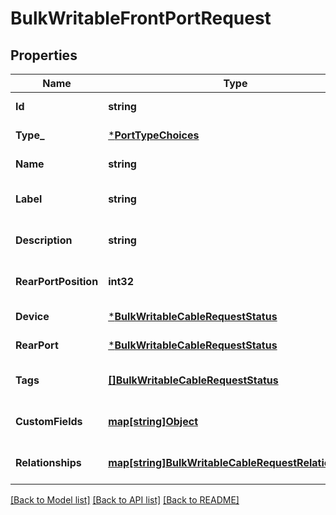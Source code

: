 # BulkWritableFrontPortRequest

## Properties
Name | Type | Description | Notes
------------ | ------------- | ------------- | -------------
**Id** | **string** |  | [default to null]
**Type_** | [***PortTypeChoices**](PortTypeChoices.md) |  | [default to null]
**Name** | **string** |  | [default to null]
**Label** | **string** | Physical label | [optional] [default to null]
**Description** | **string** |  | [optional] [default to null]
**RearPortPosition** | **int32** |  | [optional] [default to 1]
**Device** | [***BulkWritableCableRequestStatus**](BulkWritableCableRequest_status.md) |  | [default to null]
**RearPort** | [***BulkWritableCableRequestStatus**](BulkWritableCableRequest_status.md) |  | [default to null]
**Tags** | [**[]BulkWritableCableRequestStatus**](BulkWritableCableRequest_status.md) |  | [optional] [default to null]
**CustomFields** | [**map[string]Object**](.md) |  | [optional] [default to null]
**Relationships** | [**map[string]BulkWritableCableRequestRelationships**](BulkWritableCableRequest_relationships.md) |  | [optional] [default to null]

[[Back to Model list]](../README.md#documentation-for-models) [[Back to API list]](../README.md#documentation-for-api-endpoints) [[Back to README]](../README.md)

